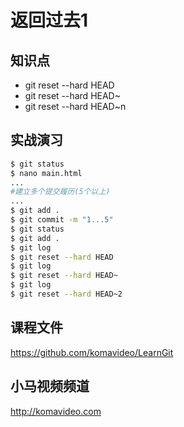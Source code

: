 返回过去1
==========

## 知识点

* git reset --hard HEAD
* git reset --hard HEAD~
* git reset --hard HEAD~n

## 实战演习

~~~bash
$ git status
$ nano main.html
...
#建立多个提交履历(5个以上)
...
$ git add .
$ git commit -m "1...5"
$ git status
$ git add .
$ git log
$ git reset --hard HEAD
$ git log
$ git reset --hard HEAD~
$ git log
$ git reset --hard HEAD~2
~~~

## 课程文件

https://github.com/komavideo/LearnGit

## 小马视频频道

http://komavideo.com
